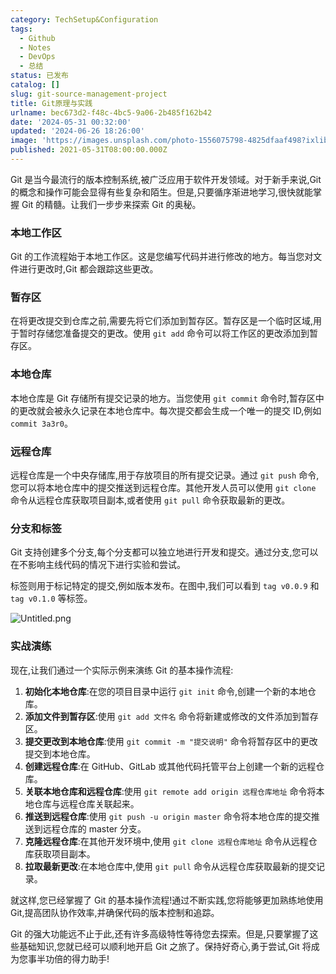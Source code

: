 ```yaml
---
category: TechSetup&Configuration
tags:
  - Github
  - Notes
  - DevOps
  - 总结
status: 已发布
catalog: []
slug: git-source-management-project
title: Git原理与实践
urlname: bec673d2-f48c-4bc5-9a06-2b485f162b42
date: '2024-05-31 00:32:00'
updated: '2024-06-26 18:26:00'
image: 'https://images.unsplash.com/photo-1556075798-4825dfaaf498?ixlib=rb-4.0.3&q=85&fm=jpg&crop=entropy&cs=srgb'
published: 2021-05-31T08:00:00.000Z
---
```


Git 是当今最流行的版本控制系统,被广泛应用于软件开发领域。对于新手来说,Git 的概念和操作可能会显得有些复杂和陌生。但是,只要循序渐进地学习,很快就能掌握 Git 的精髓。让我们一步步来探索 Git 的奥秘。


### 本地工作区


Git 的工作流程始于本地工作区。这是您编写代码并进行修改的地方。每当您对文件进行更改时,Git 都会跟踪这些更改。


### 暂存区


在将更改提交到仓库之前,需要先将它们添加到暂存区。暂存区是一个临时区域,用于暂时存储您准备提交的更改。使用 `git add` 命令可以将工作区的更改添加到暂存区。


### 本地仓库


本地仓库是 Git 存储所有提交记录的地方。当您使用 `git commit` 命令时,暂存区中的更改就会被永久记录在本地仓库中。每次提交都会生成一个唯一的提交 ID,例如 `commit 3a3r0`。


### 远程仓库


远程仓库是一个中央存储库,用于存放项目的所有提交记录。通过 `git push` 命令,您可以将本地仓库中的提交推送到远程仓库。其他开发人员可以使用 `git clone` 命令从远程仓库获取项目副本,或者使用 `git pull` 命令获取最新的更改。


### 分支和标签


Git 支持创建多个分支,每个分支都可以独立地进行开发和提交。通过分支,您可以在不影响主线代码的情况下进行实验和尝试。


标签则用于标记特定的提交,例如版本发布。在图中,我们可以看到 `tag v0.0.9` 和 `tag v0.1.0` 等标签。


![Untitled.png](https://prod-files-secure.s3.us-west-2.amazonaws.com/5d24fe63-e567-4804-86f9-9fdc62e13082/77b77e01-3aab-4add-bdbd-7f489727861d/Untitled.png?X-Amz-Algorithm=AWS4-HMAC-SHA256&X-Amz-Content-Sha256=UNSIGNED-PAYLOAD&X-Amz-Credential=ASIAZI2LB4663LSS54VA%2F20250305%2Fus-west-2%2Fs3%2Faws4_request&X-Amz-Date=20250305T053853Z&X-Amz-Expires=3600&X-Amz-Security-Token=IQoJb3JpZ2luX2VjEMX%2F%2F%2F%2F%2F%2F%2F%2F%2F%2FwEaCXVzLXdlc3QtMiJIMEYCIQCoLP8dFYhKhquFbqqvay2iZ4ktE0h%2FVOgZiAACiNNt4wIhAM5XmKD0gmeHy%2FKO0cbdAsKjOZ9aBMpEOPy8vtuQr8%2B%2FKogECP7%2F%2F%2F%2F%2F%2F%2F%2F%2F%2FwEQABoMNjM3NDIzMTgzODA1IgwNmvzfskzb0LPdddAq3AObU%2BZUN6BKJcTNLOk8A5DffSkZWTPF7mMawHBHijUeUH8hY5mGiY3eAff7UJLFrpv8V%2BKG4sov8nsqkkRsjZk4lM%2BqNRgwbERQOKro8tqIHcsf3DJlf0pVdKF180tg7jEqQdtCU1%2FdH%2FZu56PXI8QuF6qFSPX6NDos%2B1bjKaG5CxyBdyYvb9ynqte0cMW9sZ0RpBYfwaNOZFdL%2BTHNEv9oKbCVCu%2BQqivrl6%2FHr4MAx038FnOgxV30%2BxoSvStGr2rY%2BSa0uuS%2FRikadt3D0DxTIYRL1ZoeJX8gEKPRKyM68EP4hWU%2BfL2AYsd4HLhyODi3IT4TE1YEwDHNhwluDczseoo1b7ZW3ZzvyaOdf2d91XiihcqPaVzmkDuaPSMS1Xz3zvUj88893i0dl%2BIycrWPSmRVyW3DpfYKz7NGlhwL3RtpowHC%2FZYttGavigTV9oiikofpn10lUT9WQ3NNArHsgIkcLNjB7t5igmDG3Ut4Z0EvpYL9myqJh%2BeMK3z09I6uMuKE3LabED%2FB2%2FJTYe05K8O8RMTxBfnxhHrjZR8O8ax6ixRqBxZJdJkJCOVvMz0mq0H6Qf%2FjDgCzYv8prMkAeCAxoLKy01t93N12lsOAeIHTM2hn5qxOqCNJSDDJp5%2B%2BBjqkAe0HP90nSNnajMlkAHUhasKh8l29Me8R7d%2FkAKNmD%2BTYRF37ZkDo%2B3myPdOKMOfpbnlz8JqfNH0B0RasiwH%2F99hUWyR7BHC%2FDXjOtiVEW1y%2FGpssPbMSJaA8wKBN90LC3wQhSKqGSGS9Sn4TgLzuQ%2BeGQeAxB8oL1Cycshk4mJOj5TsuSntuw534RtCJgQYiiaF%2Fy3wLw1Nar3w5N74OtRwjEMXB&X-Amz-Signature=de7461c4ab05e802e67251d9418e9efa75ef51caf7ee97013ef87f63a5cd33ee&X-Amz-SignedHeaders=host&x-id=GetObject)


### 实战演练


现在,让我们通过一个实际示例来演练 Git 的基本操作流程:

1. **初始化本地仓库**:在您的项目目录中运行 `git init` 命令,创建一个新的本地仓库。
2. **添加文件到暂存区**:使用 `git add 文件名` 命令将新建或修改的文件添加到暂存区。
3. **提交更改到本地仓库**:使用 `git commit -m "提交说明"` 命令将暂存区中的更改提交到本地仓库。
4. **创建远程仓库**:在 GitHub、GitLab 或其他代码托管平台上创建一个新的远程仓库。
5. **关联本地仓库和远程仓库**:使用 `git remote add origin 远程仓库地址` 命令将本地仓库与远程仓库关联起来。
6. **推送到远程仓库**:使用 `git push -u origin master` 命令将本地仓库的提交推送到远程仓库的 master 分支。
7. **克隆远程仓库**:在其他开发环境中,使用 `git clone 远程仓库地址` 命令从远程仓库获取项目副本。
8. **拉取最新更改**:在本地仓库中,使用 `git pull` 命令从远程仓库获取最新的提交记录。

就这样,您已经掌握了 Git 的基本操作流程!通过不断实践,您将能够更加熟练地使用 Git,提高团队协作效率,并确保代码的版本控制和追踪。


Git 的强大功能远不止于此,还有许多高级特性等待您去探索。但是,只要掌握了这些基础知识,您就已经可以顺利地开启 Git 之旅了。保持好奇心,勇于尝试,Git 将成为您事半功倍的得力助手!

